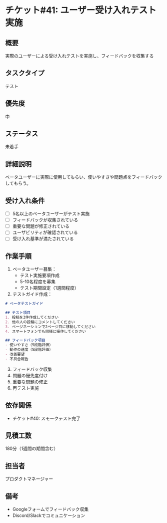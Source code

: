 # チケット#41: ユーザー受け入れテスト実施

## 概要
実際のユーザーによる受け入れテストを実施し、フィードバックを収集する

## タスクタイプ
テスト

## 優先度
中

## ステータス
未着手

## 詳細説明
ベータユーザーに実際に使用してもらい、使いやすさや問題点をフィードバックしてもらう。

## 受け入れ条件
- [ ] 5名以上のベータユーザーがテスト実施
- [ ] フィードバックが収集されている
- [ ] 重要な問題が修正されている
- [ ] ユーザビリティが確認されている
- [ ] 受け入れ基準が満たされている

## 作業手順
1. ベータユーザー募集：
   - テスト実施要項作成
   - 5-10名程度を募集
   - テスト期間設定（1週間程度）
2. テストガイド作成：
```markdown
# ベータテストガイド

## テスト項目
1. 投稿を3件作成してください
2. 他の人の投稿にコメントしてください
3. ページネーションで2ページ目に移動してください
4. スマートフォンでも同様に操作してください

## フィードバック項目
- 使いやすさ（5段階評価）
- 動作の速度（5段階評価）
- 改善要望
- 不具合報告
```
3. フィードバック収集
4. 問題の優先度付け
5. 重要な問題の修正
6. 再テスト実施

## 依存関係
- チケット#40: スモークテスト完了

## 見積工数
180分（1週間の期間含む）

## 担当者
プロダクトマネージャー

## 備考
- Googleフォームでフィードバック収集
- Discord/Slackでコミュニケーション